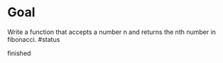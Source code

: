 # Goal

Write a function that accepts a number n and returns the nth number in fibonacci.
#status

finished